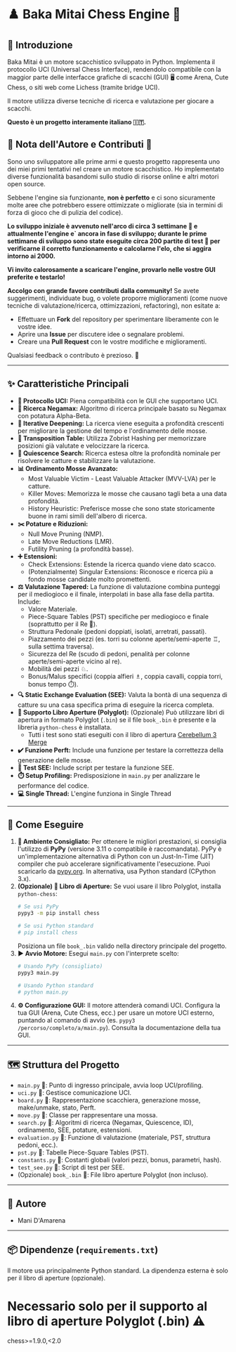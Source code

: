 # ♟️ Baka Mitai Chess Engine 🤖

## 👋 Introduzione

Baka Mitai è un motore scacchistico sviluppato in Python. Implementa il protocollo UCI (Universal Chess Interface), rendendolo compatibile con la maggior parte delle interfacce grafiche di scacchi (GUI) 🖥️ come Arena, Cute Chess, o siti web come Lichess (tramite bridge UCI).

Il motore utilizza diverse tecniche di ricerca e valutazione per giocare a scacchi. 

**Questo è un progetto interamente italiano 🇮🇹.**

## 🌱 Nota dell'Autore e Contributi 🤝

Sono uno sviluppatore alle prime armi e questo progetto rappresenta uno dei miei primi tentativi nel creare un motore scacchistico. Ho implementato diverse funzionalità basandomi sullo studio di risorse online e altri motori open source.

Sebbene l'engine sia funzionante, **non è perfetto** e ci sono sicuramente molte aree che potrebbero essere ottimizzate o migliorate (sia in termini di forza di gioco che di pulizia del codice).

**Lo sviluppo iniziale è avvenuto nell'arco di circa 3 settimane 📅 e attualmente l'engine e` ancora in fase di sviluppo; durante le prime settimane di sviluppo sono state eseguite circa 200 partite di test 🧪 per verificarne il corretto funzionamento e calcolarne l'elo, che si aggira intorno ai 2000.**

**Vi invito calorosamente a scaricare l'engine, provarlo nelle vostre GUI preferite e testarlo!**

**Accolgo con grande favore contributi dalla community!** Se avete suggerimenti, individuate bug, o volete proporre miglioramenti (come nuove tecniche di valutazione/ricerca, ottimizzazioni, refactoring), non esitate a:

* Effettuare un **Fork** del repository per sperimentare liberamente con le vostre idee.
* Aprire una **Issue** per discutere idee o segnalare problemi.
* Creare una **Pull Request** con le vostre modifiche e miglioramenti.

Qualsiasi feedback o contributo è prezioso. 🙏

---

## ✨ Caratteristiche Principali

* **📡 Protocollo UCI:** Piena compatibilità con le GUI che supportano UCI.
* **🧠 Ricerca Negamax:** Algoritmo di ricerca principale basato su Negamax con potatura Alpha-Beta.
* **🔄 Iterative Deepening:** La ricerca viene eseguita a profondità crescenti per migliorare la gestione del tempo e l'ordinamento delle mosse.
* **💾 Transposition Table:** Utilizza Zobrist Hashing per memorizzare posizioni già valutate e velocizzare la ricerca.
* **🤫 Quiescence Search:** Ricerca estesa oltre la profondità nominale per risolvere le catture e stabilizzare la valutazione.
* **📊 Ordinamento Mosse Avanzato:**
    * Most Valuable Victim - Least Valuable Attacker (MVV-LVA) per le catture.
    * Killer Moves: Memorizza le mosse che causano tagli beta a una data profondità.
    * History Heuristic: Preferisce mosse che sono state storicamente buone in rami simili dell'albero di ricerca.
* **✂️ Potature e Riduzioni:**
    * Null Move Pruning (NMP).
    * Late Move Reductions (LMR).
    * Futility Pruning (a profondità basse).
* **➕ Estensioni:**
    * Check Extensions: Estende la ricerca quando viene dato scacco.
    * (Potenzialmente) Singular Extensions: Riconosce e ricerca più a fondo mosse candidate molto promettenti.
* **⚖️ Valutazione Tapered:** La funzione di valutazione combina punteggi per il mediogioco e il finale, interpolati in base alla fase della partita. Include:
    * Valore Materiale.
    * Piece-Square Tables (PST) specifiche per mediogioco e finale (soprattutto per il Re 👑).
    * Struttura Pedonale (pedoni doppiati, isolati, arretrati, passati).
    * Piazzamento dei pezzi (es. torri su colonne aperte/semi-aperte ♖, sulla settima traversa).
    * Sicurezza del Re (scudo di pedoni, penalità per colonne aperte/semi-aperte vicino al re).
    * Mobilità dei pezzi ♘.
    * Bonus/Malus specifici (coppia alfieri ♗, coppia cavalli, coppia torri, bonus tempo ⏱️).
* **🔍 Static Exchange Evaluation (SEE):** Valuta la bontà di una sequenza di catture su una casa specifica prima di eseguire la ricerca completa.
* **📖 Supporto Libro Aperture (Polyglot):** (Opzionale) Può utilizzare libri di apertura in formato Polyglot (`.bin`) se il file `book_.bin` è presente e la libreria `python-chess` è installata.
    * Tutti i test sono stati eseguiti con il libro di apertura [Cerebellum 3 Merge](https://zipproth.de/Brainfish/download/)
* **✔️ Funzione Perft:** Include una funzione per testare la correttezza della generazione delle mosse.
* **🧪 Test SEE:** Include script per testare la funzione SEE.
* **⏱️ Setup Profiling:** Predisposizione in `main.py` per analizzare le performance del codice.
* **💻 Single Thread:** L'engine funziona in Single Thread

---

## 🚀 Come Eseguire

1.  **🐍 Ambiente Consigliato:** Per ottenere le migliori prestazioni, si consiglia l'utilizzo di **PyPy** (versione 3.11 o compatibile è raccomandata). PyPy è un'implementazione alternativa di Python con un Just-In-Time (JIT) compiler che può accelerare significativamente l'esecuzione. Puoi scaricarlo da [pypy.org](https://www.pypy.org/download.html). In alternativa, usa Python standard (CPython 3.x).
2.  **(Opzionale) 📖 Libro di Aperture:** Se vuoi usare il libro Polyglot, installa `python-chess`:
    ```bash
    # Se usi PyPy
    pypy3 -m pip install chess

    # Se usi Python standard
    # pip install chess
    ```
    Posiziona un file `book_.bin` valido nella directory principale del progetto.
3.  **▶️ Avvio Motore:** Esegui `main.py` con l'interprete scelto:
    ```bash
    # Usando PyPy (consigliato)
    pypy3 main.py

    # Usando Python standard
    # python main.py
    ```
4.  **⚙️ Configurazione GUI:** Il motore attenderà comandi UCI. Configura la tua GUI (Arena, Cute Chess, ecc.) per usare un motore UCI esterno, puntando al comando di avvio (es. `pypy3 /percorso/completo/a/main.py`). Consulta la documentazione della tua GUI.

---

## 🗺️ Struttura del Progetto

* `main.py` 📄: Punto di ingresso principale, avvia loop UCI/profiling.
* `uci.py` 📄: Gestisce comunicazione UCI.
* `board.py` 📄: Rappresentazione scacchiera, generazione mosse, make/unmake, stato, Perft.
* `move.py` 📄: Classe per rappresentare una mossa.
* `search.py` 📄: Algoritmi di ricerca (Negamax, Quiescence, ID), ordinamento, SEE, potature, estensioni.
* `evaluation.py` 📄: Funzione di valutazione (materiale, PST, struttura pedoni, ecc.).
* `pst.py` 📄: Tabelle Piece-Square Tables (PST).
* `constants.py` 📄: Costanti globali (valori pezzi, bonus, parametri, hash).
* `test_see.py` 📄: Script di test per SEE.
* (Opzionale) `book_.bin` 📖: File libro aperture Polyglot (non incluso).

---

## 👤 Autore

* Mani D'Amarena

---

## 📦 Dipendenze (`requirements.txt`)

Il motore usa principalmente Python standard. La dipendenza esterna è solo per il libro di aperture (opzionale).
# Necessario solo per il supporto al libro di aperture Polyglot (.bin) ⚠️
chess>=1.9.0,<2.0
